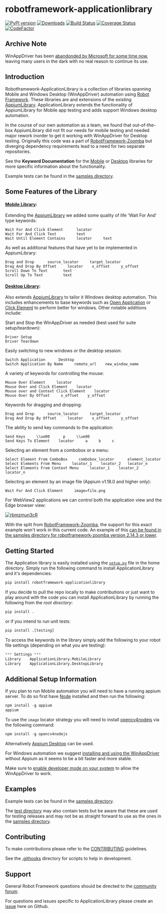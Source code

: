 robotframework-applicationlibrary
===========
[![PyPI version](https://badge.fury.io/py/robotframework-applicationlibrary.svg)](https://badge.fury.io/py/robotframework-applicationlibrary)
[![Downloads](https://pepy.tech/badge/robotframework-applicationlibrary)](https://pepy.tech/project/robotframework-applicationlibrary)
[![Build Status](https://github.com/Accruent/robotframework-applicationlibrary/workflows/tests/badge.svg?branch=master)](https://github.com/Accruent/robotframework-applicationlibrary/actions?query=workflow%3Atests)
[![Coverage Status](https://coveralls.io/repos/github/Accruent/robotframework-applicationlibrary/badge.svg?branch=master)](https://coveralls.io/github/Accruent/robotframework-applicationlibrary?branch=master)
[![CodeFactor](https://www.codefactor.io/repository/github/accruent/robotframework-applicationlibrary/badge)](https://www.codefactor.io/repository/github/accruent/robotframework-applicationlibrary)

Archive Note
--------------
WinAppDriver has been [abandonded by Microsoft for some time now](https://github.com/microsoft/WinAppDriver/issues/1550), leaving many users in the dark with no real reason to continue its use.


Introduction
--------------

Robotframework-ApplicationLibrary is a collection of libraries spanning Mobile and Windows Desktop (WinAppDriver) automation using [Robot Framework](https://github.com/robotframework/robotframework).
These libraries are and extensions of the existing [AppiumLibrary](https://github.com/serhatbolsu/robotframework-appiumlibrary). ApplicationLibrary extends the functionality 
of AppiumLibrary for Mobile app testing and adds support Windows desktop automation.

In the course of our own automation as a team, we found that out-of-the-box AppiumLibrary did not fit our needs for mobile testing and needed major rework inorder to get it working with WinAppDriver for Desktop testing.
Originally this code was a part of [RobotFramework-Zoomba](https://github.com/Accruent/robotframework-zoomba) but diverging dependency requirements lead to a need for two separate repositories.

See the **Keyword Documentation** for the [Mobile](https://accruent.github.io/robotframework-applicationlibrary/MobileLibraryDocumentation.html) or [Desktop](https://accruent.github.io/robotframework-applicationlibrary/DesktopLibraryDocumentation.html) libraries for more specific information about the functionality.

Example tests can be found in the [samples directory](https://github.com/Accruent/robotframework-applicationlibrary/tree/master/samples).

Some Features of the Library
--------------
#### [Mobile Library](https://accruent.github.io/robotframework-applicationlibrary/MobileLibraryDocumentation.html):
Extending the [AppiumLibrary](https://github.com/serhatbolsu/robotframework-appiumlibrary) we added some quality of life 'Wait For And' type keywords:
```robotframework
Wait For And Click Element      locator
Wait For And Click Text         text
Wait Until Element Contains     locator     text
```
As well as additional features that have yet to be implemented in AppiumLibrary:
```robotframework
Drag and Drop      source_locator     target_locator
Drag And Drop By Offset     locator    x_offset     y_offset
Scroll Down To Text       text
Scroll Up To Text         text
```

#### [Desktop Library](https://accruent.github.io/robotframework-applicationlibrary/DesktopLibraryDocumentation.html):
Also extends [AppiumLibrary](https://github.com/serhatbolsu/robotframework-appiumlibrary) to tailor it Windows desktop automation. This includes enhancements to base keywords such as [Open Application](https://accruent.github.io/robotframework-applicationlibrary/DesktopLibraryDocumentation.html#Open%20Application) or [Click Element](https://accruent.github.io/robotframework-applicationlibrary/DesktopLibraryDocumentation.html#Click%20Element) to perform better for windows. Other notable additions include:

Start and Stop the WinAppDriver as needed (best used for suite setup/teardown):
```robotframework
Driver Setup
Driver Teardown
```
Easily switching to new windows or the desktop session:
```robotframework
Switch Application      Desktop
Switch Application By Name     remote_url    new_window_name
```
A variety of keywords for controlling the mouse:
```robotframework
Mouse Over Element     locator
Mouse Over and Click Element    locator
Mouse over and Context Click Element    locator
Mouse Over By Offset     x_offset    y_offset
```
Keywords for dragging and dropping:
```robotframework
Drag and Drop      source_locator     target_locator
Drag And Drop By Offset     locator    x_offset     y_offset
```
The ability to send key commands to the application:
```robotframework
Send Keys     \\ue00      p     \\ue00
Send Keys To Element    locator     a     b     c
```
Selecting an element from a combobox or a menu:
```robotframework
Select Element From ComboBox     combobox_locator      element_locator
Select Elements From Menu     locator_1    locator_2   locator_n
Select Elements From Context Menu     locator_1    locator_2   locator_n
```

Selecting an element by an image file (Appium v1.18.0 and higher only):
```robotframework
Wait For And Click Element     image=file.png
```

For WebView2 applications we can control both the application view and the Edge browser view:

<a target="_blank" rel="noopener noreferrer" href="https://user-images.githubusercontent.com/3010366/122806407-e4759700-d28f-11eb-8b72-779660606d9f.gif"><img src="https://user-images.githubusercontent.com/3010366/122806407-e4759700-d28f-11eb-8b72-779660606d9f.gif" alt="rbmzmun3cR" style="max-width:60%;"></a>

With the split from [RobotFramework-Zoomba](https://github.com/Accruent/robotframework-zoomba), the support for this exact example won't work in this current code. An example of this [can be found in the samples directory for robotframework-zoomba version 2.14.3 or lower](https://github.com/Accruent/robotframework-zoomba/blob/2.14.3/samples/WebView-DesktopTest.robot).

Getting Started
----------------

The Application library is easily installed using the [`setup.py`](https://github.com/Accruent/robotframework-applicationlibrary/blob/master/setup.py) file in the home directory.
Simply run the following command to install ApplicationLibrary and it's dependencies:

```python
pip install robotframework-applicationlibrary
```

If you decide to pull the repo locally to make contributions or just want to play around with the code
you can install ApplicationLibrary by running the following from the *root directory*:
```python
pip install .
```

or if you intend to run unit tests:
```python
pip install .[testing]
```

To access the keywords in the library simply add the following to your robot file settings (depending on what you are testing):
```python
*** Settings ***
Library    ApplicationLibrary.MobileLibrary
Library    ApplicationLibrary.DesktopLibrary
```

Additional Setup Information
---------------------------------

If you plan to run Mobile automation you will need to have a running appium server. To do so first have [Node](https://nodejs.org/en/download/)
installed and then run the following:
```python
npm install -g appium
appium
```

To use the `image` locator strategy you will need to install [opencv4nodejs](https://github.com/justadudewhohacks/opencv4nodejs) via the following command:
```python
npm install -g opencv4nodejs
```

Alternatively [Appium Desktop](https://github.com/appium/appium-desktop/releases) can be used.

For Windows automation we suggest [installing and using the WinAppDriver](https://github.com/Microsoft/WinAppDriver/releases) without Appium as it seems to be a bit faster and more stable.

Make sure to [enable developer mode on your system](https://www.howtogeek.com/292914/what-is-developer-mode-in-windows-10/#:~:text=How%20to%20Enable%20Developer%20Mode,be%20put%20into%20Developer%20Mode.) to allow the WinAppDriver to work.

Examples
------------
Example tests can be found in the [samples directory](https://github.com/Accruent/robotframework-applicationlibrary/tree/master/samples).

The [test directory](https://github.com/Accruent/robotframework-applicationlibrary/tree/master/test) may also contain tests but be aware that these are used for testing releases and may not be as straight forward to use as the ones in the [samples directory](https://github.com/Accruent/robotframework-applicationlibrary/tree/master/samples).


Contributing
-----------------

To make contributions please refer to the [CONTRIBUTING](https://github.com/Accruent/robotframework-applicationlibrary/blob/master/CONTRIBUTING.rst) guidelines.

See the [.githooks](https://github.com/Accruent/robotframework-applicationlibrary/tree/master/.githooks) directory for scripts to help in development. 

Support
---------------
General Robot Framework questions should be directed to the [community forum](https://forum.robotframework.org/).

For questions and issues specific to ApplicationLibrary please create an [issue](https://github.com/Accruent/robotframework-applicationlibrary/issues) here on Github.
